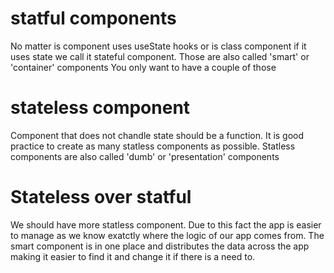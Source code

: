# statful components

No matter is component uses useState hooks or is class component if it uses state we call it stateful component.
Those are also called 'smart' or 'container' components
You only want to have a couple of those

# stateless component

Component that does not chandle state should be a function. It is good practice to create as many statless components as possible.
Statless components are also called 'dumb' or 'presentation' components

# Stateless over statful

We should have more statless component. Due to this fact the app is easier to manage as we know exatctly where the logic of our app comes from. The smart component is in one place and distributes the data across the app making it easier to find it and change it if there is a need to.
